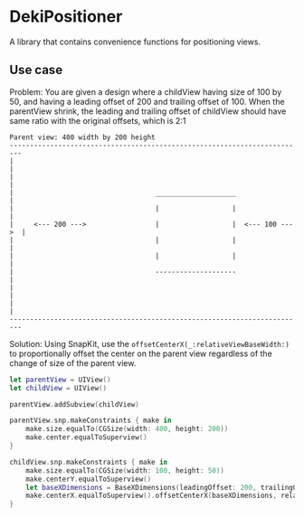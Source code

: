 # DekiPositioner

A library that contains convenience functions for positioning views.
                                                    

## Use case

Problem: You are given a design where a childView having size of 100 by 50, and having a leading offset of 200 and trailing offset of 100. When the parentView shrink, the leading and trailing offset of childView should have same ratio with the original offsets, which is 2:1

```
Parent view: 400 width by 200 height
-------------------------------------------------------------------------
|                                                                        |
|                                                                        |
|                                   ____________________                 |
|                                   |                  |                 |
|     <--- 200 --->                 |                  |  <--- 100 --->  |
|                                   |                  |                 |
|                                   |                  |                 |
|                                   --------------------                 |
|                                                                        |
|                                                                        |
-------------------------------------------------------------------------
```

Solution: Using SnapKit, use the `offsetCenterX(_:relativeViewBaseWidth:)` to proportionally offset the center on the parent view regardless of the change of size of the parent view.

```swift
let parentView = UIView()
let childView = UIView()

parentView.addSubview(childView)

parentView.snp.makeConstraints { make in
    make.size.equalTo(CGSize(width: 400, height: 200))
    make.center.equalToSuperview()
}

childView.snp.makeConstraints { make in
    make.size.equalTo(CGSize(width: 100, height: 50))
    make.centerY.equalToSuperview()
    let baseXDimensions = BaseXDimensions(leadingOffset: 200, trailingOffset: 100)
    make.centerX.equalToSuperview().offsetCenterX(baseXDimensions, relativeViewBaseWidth: 400)
}
```

